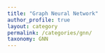 ```yaml
---
title: "Graph Neural Network"
author_profile: true
layout: category
permalink: /categories/gnn/
taxonomy: GNN
---
```

